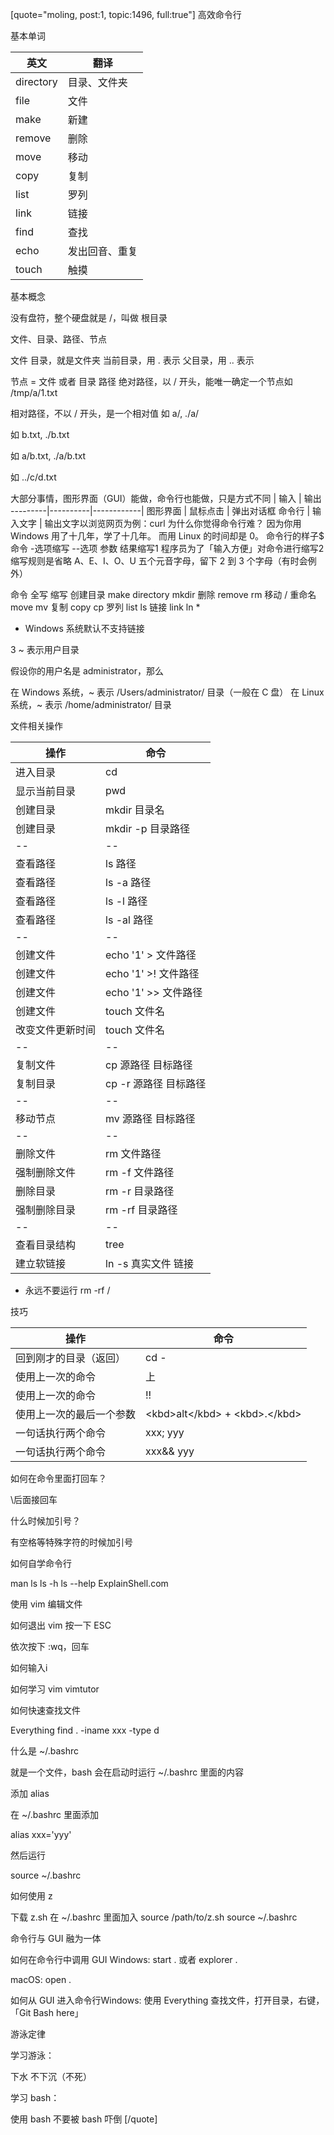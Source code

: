 [quote="moling, post:1, topic:1496, full:true"]
高效命令行

基本单词

英文      | 翻译
----------|----------------|
directory | 目录、文件夹
file      | 文件
make      | 新建
remove    | 删除
move      | 移动
copy      | 复制
list      | 罗列
link      | 链接
find      | 查找
echo      | 发出回音、重复
touch     | 触摸

基本概念


没有盘符，整个硬盘就是 /，叫做 根目录

文件、目录、路径、节点

文件
目录，就是文件夹
当前目录，用 . 表示
父目录，用 .. 表示


节点 = 文件 或者 目录
路径
绝对路径，以 / 开头，能唯一确定一个节点如 /tmp/a/1.txt


相对路径，不以 / 开头，是一个相对值
如 a/, ./a/

如 b.txt, ./b.txt

如 a/b.txt, ./a/b.txt

如 ../c/d.txt








大部分事情，图形界面（GUI）能做，命令行也能做，只是方式不同
         | 输入     | 输出
---------|----------|------------|
图形界面 | 鼠标点击 | 弹出对话框
命令行   | 输入文字 | 输出文字以浏览网页为例：curl
为什么你觉得命令行难？
因为你用 Windows 用了十几年，学了十几年。
而用 Linux 的时间却是 0。
命令行的样子$ 命令 -选项缩写 --选项 参数
结果缩写1 程序员为了「输入方便」对命令进行缩写2 缩写规则是省略 A、E、I、O、U 五个元音字母，留下 2 到 3 个字母（有时会例外）
















 命令
全写
缩写 
 创建目录
make directory
mkdir 
 删除
remove
rm 
 移动 / 重命名
move
mv 
 复制
copy
cp 
 罗列
list
ls 
 链接
link
ln * 


* Windows 系统默认不支持链接

3 ~ 表示用户目录

假设你的用户名是 administrator，那么


在 Windows 系统，~ 表示 /Users/administrator/ 目录（一般在 C 盘）
在 Linux 系统，~ 表示 /home/administrator/ 目录


文件相关操作

操作             | 命令
-----------------|-----------------------|
进入目录         | cd
显示当前目录     | pwd
创建目录         | mkdir 目录名
创建目录         | mkdir -p 目录路径
--               | --
查看路径         | ls 路径
查看路径         | ls -a 路径
查看路径         | ls -l 路径
查看路径         | ls -al 路径
--               | --
创建文件         | echo '1' &gt; 文件路径
创建文件         | echo '1' &gt;! 文件路径
创建文件         | echo '1' &gt;&gt; 文件路径
创建文件         | touch 文件名
改变文件更新时间 | touch 文件名
--               | --
复制文件         | cp 源路径 目标路径
复制目录         | cp -r 源路径 目标路径
--               | --
移动节点         | mv 源路径 目标路径
--               | --
删除文件         | rm 文件路径
强制删除文件     | rm -f 文件路径
删除目录         | rm -r 目录路径
强制删除目录     | rm -rf 目录路径
--               | --
查看目录结构     | tree
建立软链接       | ln -s 真实文件 链接

* 永远不要运行 rm -rf /

技巧

操作                     | 命令
-------------------------|-------------------------------|
回到刚才的目录（返回）   | cd -
使用上一次的命令         | 上
使用上一次的命令         | !!
使用上一次的最后一个参数 | &lt;kbd&gt;alt&lt;/kbd&gt; + &lt;kbd&gt;.&lt;/kbd&gt;
一句话执行两个命令       | xxx; yyy
一句话执行两个命令       | xxx&& yyy

如何在命令里面打回车？

\后面接回车

什么时候加引号？

有空格等特殊字符的时候加引号

如何自学命令行


man ls
ls -h
ls --help
ExplainShell.com


使用 vim 编辑文件


如何退出 vim
按一下 ESC

依次按下 :wq，回车


如何输入i

如何学习 vim
vimtutor 



如何快速查找文件


Everything
find . -iname xxx -type d


什么是 ~/.bashrc

就是一个文件，bash 会在启动时运行 ~/.bashrc 里面的内容

添加 alias

在 ~/.bashrc 里面添加

alias xxx='yyy'

然后运行

source ~/.bashrc

如何使用 z


下载 z.sh
在 ~/.bashrc 里面加入
    source /path/to/z.sh
source ~/.bashrc


命令行与 GUI 融为一体


如何在命令行中调用 GUI
Windows: start . 或者 explorer .

macOS: open .



如何从 GUI 进入命令行Windows: 使用 Everything 查找文件，打开目录，右键，「Git Bash here」



游泳定律

学习游泳：


下水
不下沉（不死）


学习 bash：


使用 bash
不要被 bash 吓倒
[/quote]

